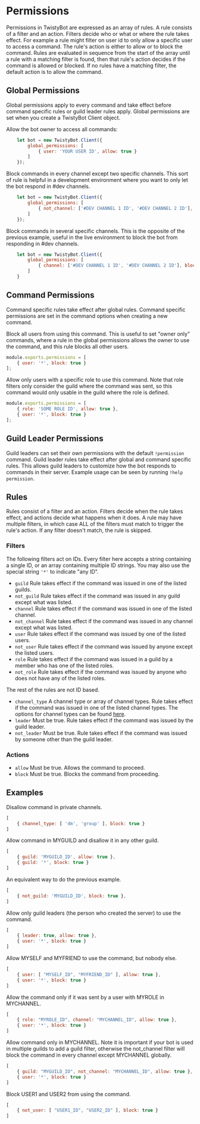 # Permissions

Permissions in TwistyBot are expressed as an array of rules. A rule consists of a filter and an action. Filters decide who or what or where the rule takes effect. For example a rule might filter on user id to only allow a specific user to access a command. The rule's action is either to allow or to block the command. Rules are evaluated in sequence from the start of the array until a rule with a matching filter is found, then that rule's action decides if the command is allowed or blocked. If no rules have a matching filter, the default action is to allow the command.

## Global Permissions
Global permissions apply to every command and take effect before command specific rules or guild leader rules apply. Global permissions are set when you create a TwistyBot Client object.

Allow the bot owner to access all commands:
```javascript
	let bot = new TwistyBot.Client({
		global_permissions: [
			{ user: 'YOUR USER ID', allow: true }
		]
	});
```

Block commands in every channel except two specific channels. This sort of rule is helpful in a development environment where you want to only let the bot respond in #dev channels.
```javascript
	let bot = new TwistyBot.Client({
		global_permissions: [
			{ not_channel: ['#DEV CHANNEL 1 ID', '#DEV CHANNEL 2 ID'], block: true }
		]
	});
```

Block commands in several specific channels. This is the opposite of the previous example, useful in the live environment to block the bot from responding in #dev channels.
```javascript
	let bot = new TwistyBot.Client({
		global_permissions: [
			{ channel: ['#DEV CHANNEL 1 ID', '#DEV CHANNEL 2 ID'], block: true } }
		]
	}
```

## Command Permissions
Command specific rules take effect after global rules. Command specific permissions are set in the command options when creating a new command.

Block all users from using this command. This is useful to set "owner only" commands, where a rule in the global permissions allows the owner to use the command, and this rule blocks all other users.
```javascript
module.exports.permissions = [
	{ user: '*', block: true }
];
```

Allow only users with a specific role to use this command. Note that role filters only consider the guild where the command was sent, so this command would only usable in the guild where the role is defined.
```javascript
module.exports.permissions = [
	{ role: 'SOME ROLE ID', allow: true },
	{ user: '*', block: true }
];
```

## Guild Leader Permissions
Guild leaders can set their own permissions with the default `!permission` command. Guild leader rules take effect after global and command specific rules. This allows guild leaders to customize how the bot responds to commands in their server. Example usage can be seen by running `!help permission`.

## Rules
Rules consist of a filter and an action. Filters decide when the rule takes effect, and actions decide what happens when it does. A rule  may have multiple filters, in which case ALL of the filters must match to trigger the rule's action. If any filter doesn't match, the rule is skipped.

### Filters
The following filters act on IDs. Every filter here accepts a string containing a single ID, or an array containing multiple ID strings. You may also use the special string `'*'` to indicate "any ID".
- `guild` Rule takes effect if the command was issued in one of the listed guilds.
- `not_guild` Rule takes effect if the command was issued in any guild except what was listed.
- `channel` Rule takes effect if the command was issued in one of the listed channel.
- `not_channel` Rule takes effect if the command was issued in any channel except what was listed.
- `user` Rule takes effect if the command was issued by one of the listed users.
- `not_user` Rule takes effect if the command was issued by anyone except the listed users.
- `role` Rule takes effect if the command was issued in a guild by a member who has one of the listed roles.
- `not_role` Rule takes effect if the command was issued by anyone who does not have any of the listed roles.

The rest of the rules are not ID based.
- `channel_type` A channel type or array of channel types. Rule takes effect if the command was issued in one of the listed channel types. The options for channel types can be found [here](https://discord.js.org/#/docs/main/stable/class/Channel?scrollTo=type).
- `leader` Must be true. Rule takes effect if the command was issued by the guild leader.
- `not_leader` Must be true. Rule takes effect if the command was issued by someone other than the guild leader.

### Actions
- `allow` Must be true. Allows the command to proceed.
- `block` Must be true. Blocks the command from proceeding.

## Examples

Disallow command in private channels.
```javascript
[
	{ channel_type: [ 'dm', 'group' ], block: true }
]
```

Allow command in MYGUILD and disallow it in any other guild.
```javascript
[
	{ guild: 'MYGUILD_ID', allow: true },
	{ guild: '*', block: true }
]
```

An equivalent way to do the previous example.
```javascript
[
	{ not_guild: 'MYGUILD_ID', block: true },
]
```

Allow only guild leaders (the person who created the server) to use the command.
```javascript
[
	{ leader: true, allow: true },
	{ user: '*', block: true }
]
```

Allow MYSELF and MYFRIEND to use the command, but nobody else.
```javascript
[
	{ user: [ "MYSELF_ID", "MYFRIEND_ID" ], allow: true },
	{ user: '*', block: true }
]
```

Allow the command only if it was sent by a user with MYROLE in MYCHANNEL.
```javascript
[
	{ role: "MYROLE_ID", channel: "MYCHANNEL_ID", allow: true },
	{ user: '*', block: true }
]
```

Allow command only in MYCHANNEL. Note it is important if your bot is used in multiple guilds to add a guild filter, otherwise the not_channel filter will block the command in every channel except MYCHANNEL globally.
```javascript
[
	{ guild: "MYGUILD_ID", not_channel: "MYCHANNEL_ID", allow: true },
	{ user: '*', block: true }
]
```

Block USER1 and USER2 from using the command.
```javascript
[
	{ not_user: [ "USER1_ID", "USER2_ID" ], block: true }
]
```